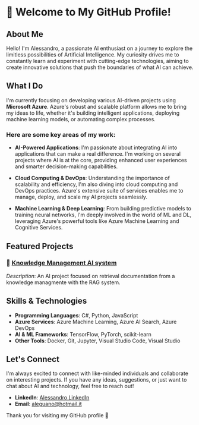 # 👋 Welcome to My GitHub Profile!

## About Me

Hello! I'm Alessandro, a passionate AI enthusiast on a journey to explore the limitless possibilities of Artificial Intelligence. My curiosity drives me to constantly learn and experiment with cutting-edge technologies, aiming to create innovative solutions that push the boundaries of what AI can achieve.

## What I Do

I'm currently focusing on developing various AI-driven projects using **Microsoft Azure**. Azure's robust and scalable platform allows me to bring my ideas to life, whether it's building intelligent applications, deploying machine learning models, or automating complex processes.

### Here are some key areas of my work:

- **AI-Powered Applications**: I'm passionate about integrating AI into applications that can make a real difference. I'm working on several projects where AI is at the core, providing enhanced user experiences and smarter decision-making capabilities.

- **Cloud Computing & DevOps**: Understanding the importance of scalability and efficiency, I'm also diving into cloud computing and DevOps practices. Azure's extensive suite of services enables me to manage, deploy, and scale my AI projects seamlessly.

- **Machine Learning & Deep Learning**: From building predictive models to training neural networks, I'm deeply involved in the world of ML and DL, leveraging Azure's powerful tools like Azure Machine Learning and Cognitive Services.
  
## Featured Projects

### 🧠 [Knowledge Management AI system](#)
*Description*: An AI project focused on retrieval documentation from a knowledge managmente with the RAG system.

## Skills & Technologies

- **Programming Languages**: C#, Python, JavaScript
- **Azure Services**: Azure Machine Learning, Azure AI Search, Azure DevOps
- **AI & ML Frameworks**: TensorFlow, PyTorch, scikit-learn
- **Other Tools**: Docker, Git, Jupyter, Visual Studio Code, Visual Studio

## Let's Connect

I'm always excited to connect with like-minded individuals and collaborate on interesting projects. If you have any ideas, suggestions, or just want to chat about AI and technology, feel free to reach out!

- **LinkedIn**: [Alessandro LinkedIn](#)
- **Email**: aleguano@hotmail.it

Thank you for visiting my GitHub profile 🚀
